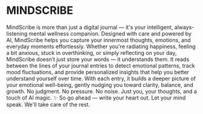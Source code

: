 # MINDSCRIBE
MindScribe is more than just a digital journal — it's your intelligent, always-listening mental wellness companion. Designed with care and powered by AI, MindScribe helps you capture your innermost thoughts, emotions, and everyday moments effortlessly. Whether you're radiating happiness, feeling a bit anxious, stuck in overthinking, or simply reflecting on your day, MindScribe doesn’t just store your words — it understands them. It reads between the lines of your journal entries to detect emotional patterns, track mood fluctuations, and provide personalized insights that help you better understand yourself over time. With each entry, it builds a deeper picture of your emotional well-being, gently nudging you toward clarity, balance, and growth. No judgment. No pressure. No noise. Just you, your thoughts, and a touch of AI magic. ✨ So go ahead — write your heart out. Let your mind speak. We'll take care of the rest.
